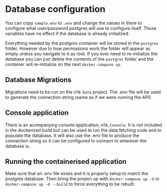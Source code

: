 # Database configuration
You can copy `sample.env` to `.env` and change the values in there to configure
what user/password postgres will use to configure itself. Those variables have
no effect if the database is already initialized.

Everything needed by the postgres container will be stored in the `postgres`
folder. However due to how permissions work the folder will appear as empty
unless you navigate to it as root. If you ever need to re-initialize the
database you can just delete the contents of the `postgres` folder and the
container will re-initialize on the next `docker-compose up`.

## Database Migrations
Migrations need to be run on the `UTB.Data` project. The .env file will be used
to generate the connection string (same as if we were running the API).

## Console application
There is an acompanying console application; `UTB.Console`. It is not included
in the dockerized build but can be used to run the data fetching code and to
populate the database. It will also use the .env file to produce the connection
string so it can be configured to connect to wherever the database is.

## Running the containerised application
Make sure that an .env file exists and it is properly setup to match the
postgres database. Then bring the project up with `docker-compose up -d` or
`docker-compose up -d --build` to force everything to be rebuilt.

